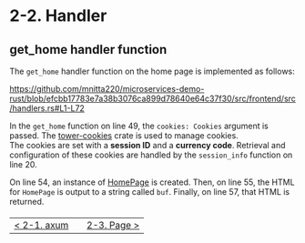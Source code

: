 # 2-2. Handler

## get_home handler function

The `get_home` handler function on the home page is implemented as follows:

https://github.com/mnitta220/microservices-demo-rust/blob/efcbb17783e7a38b3076ca899d78640e64c37f30/src/frontend/src/handlers.rs#L1-L72

In the `get_home` function on line 49, the `cookies: Cookies` argument is passed. The [tower-cookies](https://crates.io/crates/tower-cookies) crate is used to manage cookies.  
The cookies are set with a **session ID** and a **currency code**. Retrieval and configuration of these cookies are handled by the `session_info` function on line 20.

On line 54, an instance of [HomePage](/src/frontend/src/pages/home_page.rs) is created. Then, on line 55, the HTML for `HomePage` is output to a string called `buf`. Finally, on line 57, that HTML is returned.

<table style="width: 90%; margin-top: 20px;">
<tr>
<td style="text-align: left"><a href="./2-1.axum.md">&lt;&nbsp;2-1. axum</a></td>
<td></td>
<td style="text-align: right"><a href="./2-3.page.md">2-3. Page&nbsp;&gt;</a></td>
</tr>
</table>
